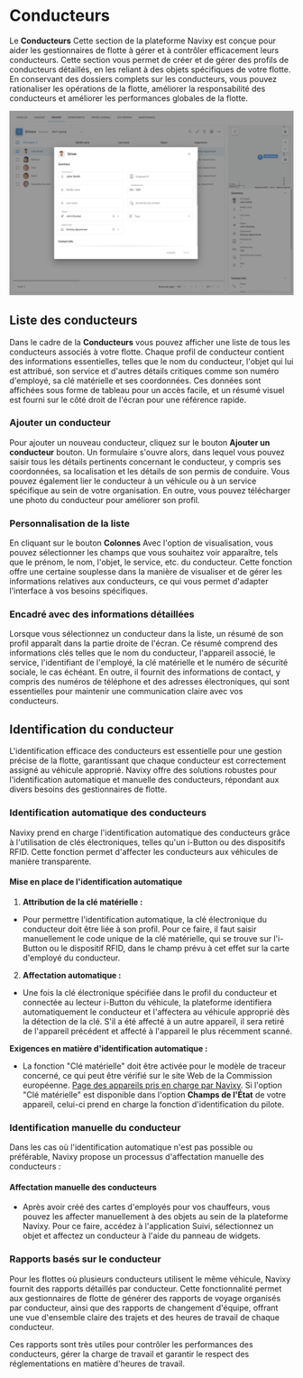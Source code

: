# Conducteurs

Le **Conducteurs** Cette section de la plateforme Navixy est conçue pour aider les gestionnaires de flotte à gérer et à contrôler efficacement leurs conducteurs. Cette section vous permet de créer et de gérer des profils de conducteurs détaillés, en les reliant à des objets spécifiques de votre flotte. En conservant des dossiers complets sur les conducteurs, vous pouvez rationaliser les opérations de la flotte, améliorer la responsabilité des conducteurs et améliorer les performances globales de la flotte.

![](../../guide-de-litilizateur/gestion-du-parc-automobile/attachments/image-20240814-180004.png)

## Liste des conducteurs

Dans le cadre de la **Conducteurs** vous pouvez afficher une liste de tous les conducteurs associés à votre flotte. Chaque profil de conducteur contient des informations essentielles, telles que le nom du conducteur, l'objet qui lui est attribué, son service et d'autres détails critiques comme son numéro d'employé, sa clé matérielle et ses coordonnées. Ces données sont affichées sous forme de tableau pour un accès facile, et un résumé visuel est fourni sur le côté droit de l'écran pour une référence rapide.

### Ajouter un conducteur

Pour ajouter un nouveau conducteur, cliquez sur le bouton **Ajouter un conducteur** bouton. Un formulaire s'ouvre alors, dans lequel vous pouvez saisir tous les détails pertinents concernant le conducteur, y compris ses coordonnées, sa localisation et les détails de son permis de conduire. Vous pouvez également lier le conducteur à un véhicule ou à un service spécifique au sein de votre organisation. En outre, vous pouvez télécharger une photo du conducteur pour améliorer son profil.

### Personnalisation de la liste

En cliquant sur le bouton **Colonnes** Avec l'option de visualisation, vous pouvez sélectionner les champs que vous souhaitez voir apparaître, tels que le prénom, le nom, l'objet, le service, etc. du conducteur. Cette fonction offre une certaine souplesse dans la manière de visualiser et de gérer les informations relatives aux conducteurs, ce qui vous permet d'adapter l'interface à vos besoins spécifiques.

### Encadré avec des informations détaillées

Lorsque vous sélectionnez un conducteur dans la liste, un résumé de son profil apparaît dans la partie droite de l'écran. Ce résumé comprend des informations clés telles que le nom du conducteur, l'appareil associé, le service, l'identifiant de l'employé, la clé matérielle et le numéro de sécurité sociale, le cas échéant. En outre, il fournit des informations de contact, y compris des numéros de téléphone et des adresses électroniques, qui sont essentielles pour maintenir une communication claire avec vos conducteurs.

## Identification du conducteur

L'identification efficace des conducteurs est essentielle pour une gestion précise de la flotte, garantissant que chaque conducteur est correctement assigné au véhicule approprié. Navixy offre des solutions robustes pour l'identification automatique et manuelle des conducteurs, répondant aux divers besoins des gestionnaires de flotte.

### Identification automatique des conducteurs

Navixy prend en charge l'identification automatique des conducteurs grâce à l'utilisation de clés électroniques, telles qu'un i-Button ou des dispositifs RFID. Cette fonction permet d'affecter les conducteurs aux véhicules de manière transparente.

#### **Mise en place de l'identification automatique**

1. **Attribution de la clé matérielle :**

* Pour permettre l'identification automatique, la clé électronique du conducteur doit être liée à son profil. Pour ce faire, il faut saisir manuellement le code unique de la clé matérielle, qui se trouve sur l'i-Button ou le dispositif RFID, dans le champ prévu à cet effet sur la carte d'employé du conducteur.

2. **Affectation automatique :**

* Une fois la clé électronique spécifiée dans le profil du conducteur et connectée au lecteur i-Button du véhicule, la plateforme identifiera automatiquement le conducteur et l'affectera au véhicule approprié dès la détection de la clé. S'il a été affecté à un autre appareil, il sera retiré de l'appareil précédent et affecté à l'appareil le plus récemment scanné.

**Exigences en matière d'identification automatique :**

* La fonction "Clé matérielle" doit être activée pour le modèle de traceur concerné, ce qui peut être vérifié sur le site Web de la Commission européenne. [Page des appareils pris en charge par Navixy](https://www.navixy.com/devices/). Si l'option "Clé matérielle" est disponible dans l'option **Champs de l'État** de votre appareil, celui-ci prend en charge la fonction d'identification du pilote.

### Identification manuelle du conducteur

Dans les cas où l'identification automatique n'est pas possible ou préférable, Navixy propose un processus d'affectation manuelle des conducteurs :

#### Affectation manuelle des conducteurs

* Après avoir créé des cartes d'employés pour vos chauffeurs, vous pouvez les affecter manuellement à des objets au sein de la plateforme Navixy. Pour ce faire, accédez à l'application Suivi, sélectionnez un objet et affectez un conducteur à l'aide du panneau de widgets.

### Rapports basés sur le conducteur

Pour les flottes où plusieurs conducteurs utilisent le même véhicule, Navixy fournit des rapports détaillés par conducteur. Cette fonctionnalité permet aux gestionnaires de flotte de générer des rapports de voyage organisés par conducteur, ainsi que des rapports de changement d'équipe, offrant une vue d'ensemble claire des trajets et des heures de travail de chaque conducteur.

Ces rapports sont très utiles pour contrôler les performances des conducteurs, gérer la charge de travail et garantir le respect des réglementations en matière d'heures de travail.
